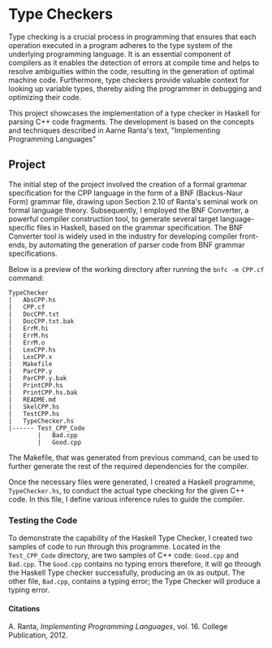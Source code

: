 # Type Checkers

Type checking is a crucial process in programming that ensures that each operation executed in a program adheres to the type system of the underlying programming language. It is an essential component of compilers as it enables the detection of errors at compile time and helps to resolve ambiguities within the code, resulting in the generation of optimal machine code. Furthermore, type checkers provide valuable context for looking up variable types, thereby aiding the programmer in debugging and optimizing their code. 

This project showcases the implementation of a type checker in Haskell for parsing C++ code fragments. The development is based on the concepts and techniques described in Aarne Ranta's text, "Implementing Programming Languages"

## Project 
The initial step of the project involved the creation of a formal grammar specification for the CPP language in the form of a BNF (Backus-Naur Form) grammar file, drawing upon Section 2.10 of Ranta's seminal work on formal language theory. Subsequently, I employed the BNF Converter, a powerful compiler construction tool, to generate several target language-specific files in Haskell, based on the grammar specification. The BNF Converter tool is widely used in the industry for developing compiler front-ends, by automating the generation of parser code from BNF grammar specifications.

Below is a preview of the working directory after running the `bnfc -m CPP.cf` command:
```
TypeChecker
|   AbsCPP.hs
|   CPP.cf
|   DocCPP.txt
|   DocCPP.txt.bak
|   ErrM.hi
|   ErrM.hs
|   ErrM.o
|   LexCPP.hs
|   LexCPP.x
|   Makefile
|   ParCPP.y
|   ParCPP.y.bak
|   PrintCPP.hs
|   PrintCPP.hs.bak
|   README.md
|   SkelCPP.hs
|   TestCPP.hs
|   TypeChecker.hs
|------ Test_CPP_Code
        |   Bad.cpp
        |   Good.cpp
```
The Makefile, that was generated from previous command, can be used to further generate the rest of the required dependencies for the compiler. 

Once the necessary files were generated, I created a Haskell programme, `TypeChecker.hs`, to conduct the actual type checking for the given C++ code. In this file, I define various inference rules to guide the compiler. 

### Testing the Code
To demonstrate the capability of the Haskell Type Checker, I created two samples of code to run through this programme. Located in the `Test_CPP_Code` directory, are two samples of C++ code: `Good.cpp` and `Bad.cpp`. The `Good.cpp` contains no typing errors therefore, it will go through the Haskell Type checker successfully, producing an `Ok` as output. The other file, `Bad.cpp`, contains a typing error; the Type Checker will produce a typing error.

#### Citations

A. Ranta, *Implementing Programming Languages*, vol. 16. College Publication, 2012.